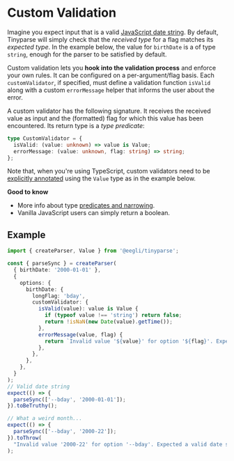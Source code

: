 # Custom Validation

Imagine you expect input that is a valid [JavaScript date string](https://developer.mozilla.org/en-US/docs/Web/JavaScript/Reference/Global_Objects/Date/parse). By default, Tinyparse will simply check that the _received type_ for a flag matches its _expected type_. In the example below, the value for `birthDate` is a of type `string`, enough for the parser to be satisfied by default.

Custom validation lets you **hook into the validation process** and enforce your own rules. It can be configured on a per-argument/flag basis. Each `customValidator`, if specified, must define a validation function `isValid` along with a custom `errorMessage` helper that informs the user about the error.

A custom validator has the following signature. It receives the received value as input and the (formatted) flag for which this value has been encountered. Its return type is a _type predicate_:

```ts
type CustomValidator = {
  isValid: (value: unknown) => value is Value;
  errorMessage: (value: unknown, flag: string) => string;
};
```

Note that, when you're using TypeScript, custom validators need to be [explicitly annotated](https://github.com/microsoft/TypeScript/issues/14826#issuecomment-288870523) using the `Value` type as in the example below.

**Good to know**

- More info about type [predicates and narrowing](https://www.typescriptlang.org/docs/handbook/2/narrowing.html#using-type-predicates).
- Vanilla JavaScript users can simply return a boolean.

## Example

<!-- doctest: custom validation -->

```ts
import { createParser, Value } from '@eegli/tinyparse';

const { parseSync } = createParser(
  { birthDate: '2000-01-01' },
  {
    options: {
      birthDate: {
        longFlag: 'bday',
        customValidator: {
          isValid(value): value is Value {
            if (typeof value !== 'string') return false;
            return !isNaN(new Date(value).getTime());
          },
          errorMessage(value, flag) {
            return `Invalid value '${value}' for option '${flag}'. Expected a valid date string`;
          },
        },
      },
    },
  }
);
// Valid date string
expect(() => {
  parseSync(['--bday', '2000-01-01']);
}).toBeTruthy();

// What a weird month...
expect(() => {
  parseSync(['--bday', '2000-22']);
}).toThrow(
  "Invalid value '2000-22' for option '--bday'. Expected a valid date string"
);
```
